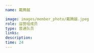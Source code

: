 ```yaml
---
name: 戴腾越

image: images/member_photo/戴腾越.jpeg
role: 运营组成员
type: 普通队员
links:
description:
time: 24
---
```

